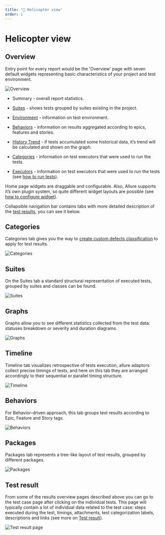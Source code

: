 ```yaml
---
title: '🚁 Helicopter view'
order: 1
---
```


# Helicopter view

## Overview

Entry point for every report would be the 'Overview' page with seven default widgets representing basic characteristics of your project and test environment.

![Overview](../images/tab_overview.png)

-   Summary - overall report statistics.

-   [Suites]() - shows tests grouped by suites existing in the project.

-   [Environment]() - information on test environment.

-   [Behaviors]() - information on results aggregated according to epics, features and stories.

-   [History Trend]() - if tests accumulated some historical data, it’s trend will be calculated and shown on the graph.

-   [Categories]() - information on test executors that were used to run the tests.

-   [Executors]() - information on test executors that were used to run the tests (see [how to run tests]()).

Home page widgets are draggable and configurable. Also, Allure supports it’s own plugin system, so quite different widget layouts are possible (see [how to configure widget]()).


Collapsible navigation bar contains tabs with more detailed description of the [test results](), you can see it below.

 
## Categories

Categories tab gives you the way to [create custom defects classification]() to apply for test results.

![Categories](../images/tab_categories.png)

## Suites

On the Suites tab a standard structural representation of executed tests, grouped by suites and classes can be found.

![Suites](../images/tab_suites.png)

## Graphs

Graphs allow you to see different statistics collected from the test data: statuses breakdown or severity and duration diagrams.

![Graphs](../images/tab_graphs.png)

## Timeline

Timeline tab visualizes retrospective of tests execution, allure adaptors collect precise timings of tests, and here on this tab they are arranged accordingly to their sequential or parallel timing structure.

![Timeline](../images/tab_timeline.png)

## Behaviors

For Behavior-driven approach, this tab groups test results according to Epic, Feature and Story tags.

![Behaviors](../images/tab_behaviors.png)


## Packages

Packages tab represents a tree-like layout of test results, grouped by different packages.

![Packages](../images/tab_packages.png)


## Test result

From some of the results overview pages described above you can go to the test case page after clicking on the individual tests. This page will typically contain a lot of individual data related to the test case: steps executed during the test, timings, attachments, test categorization labels, descriptions and links (see more on [Test result](../test_result_page)).

![Test result page](../images/testcase.png)
